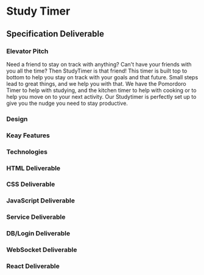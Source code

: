 # Study Timer

## Specification Deliverable

### Elevator Pitch
  Need a friend to stay on track with anything? Can't have your friends with you all the time? Then StudyTimer is that friend! This timer is built top to bottom to help you stay on track with your goals and that future. Small steps lead to great things, and we help you with that. We have the Pomordoro Timer to help with studying, and the kitchen timer to help with cooking or to help you move on to your next activity. Our Studytimer is perfectly set up to give you the nudge you need to stay productive. 
  
### Design

### Keay Features

### Technologies

### HTML Deliverable

### CSS Deliverable

### JavaScript Deliverable

### Service Deliverable

### DB/Login Deliverable

### WebSocket Deliverable

### React Deliverable

